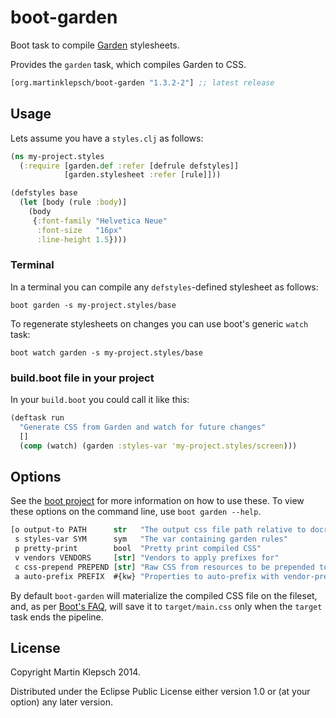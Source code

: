 # boot-garden

Boot task to compile [Garden](https://github.com/noprompt/garden) stylesheets.

Provides the `garden` task, which compiles Garden to CSS.

[](dependency)
```clojure
[org.martinklepsch/boot-garden "1.3.2-2"] ;; latest release
```
[](/dependency)

## Usage

Lets assume you have a `styles.clj` as follows:

```clojure
(ns my-project.styles
  (:require [garden.def :refer [defrule defstyles]]
            [garden.stylesheet :refer [rule]]))

(defstyles base
  (let [body (rule :body)]
    (body
     {:font-family "Helvetica Neue"
      :font-size   "16px"
      :line-height 1.5})))
```

### Terminal

In a terminal you can compile any `defstyles`-defined stylesheet as follows:

```
boot garden -s my-project.styles/base
```

To regenerate stylesheets on changes you can use boot's generic `watch` task:

```
boot watch garden -s my-project.styles/base
```

### build.boot file in your project

In your `build.boot` you could call it like this:

```clojure
(deftask run
  "Generate CSS from Garden and watch for future changes"
  []
  (comp (watch) (garden :styles-var 'my-project.styles/screen)))
```

## Options

See the [boot project](https://github.com/boot-clj/boot) for more information on how to use these. To view these options on the command line, use `boot garden --help`.

```clojure
[o output-to PATH      str   "The output css file path relative to docroot"
 s styles-var SYM      sym   "The var containing garden rules"
 p pretty-print        bool  "Pretty print compiled CSS"
 v vendors VENDORS     [str] "Vendors to apply prefixes for"
 c css-prepend PREPEND [str] "Raw CSS from resources to be prepended to the output"
 a auto-prefix PREFIX  #{kw} "Properties to auto-prefix with vendor-prefixes"]
```

By default `boot-garden` will materialize the compiled CSS file on the fileset, and, as per [Boot's FAQ](https://github.com/boot-clj/boot/wiki/FAQ), will save it to `target/main.css` only when the `target` task ends the pipeline.

## License

Copyright Martin Klepsch 2014.

Distributed under the Eclipse Public License either version 1.0 or (at your option) any later version.
